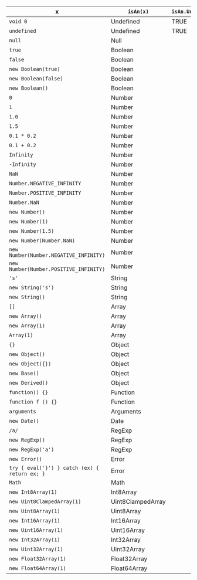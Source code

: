 x                                               | `isAn(x)`           | `isAn.Undefined(x)`   | `isAn.Null(x)`   | `isAn.Boolean(x)`   | `isAn.Boolean.Literal(x)`   | `isAn.Boolean.Object(x)`   | `isAn.Number(x)`   | `isAn.Number.Literal(x)`   | `isAn.Number.Literal.NaN(x)`   | `isAn.Number.Literal.Finite(x)`   | `isAn.Number.Literal.Infinite(x)`   | `isAn.Number.Literal.Integer(x)`   | `isAn.Number.Object(x)`   | `isAn.Number.Object.NaN(x)`   | `isAn.Number.Object.Finite(x)`   | `isAn.Number.Object.Infinite(x)`   | `isAn.Number.Object.Integer(x)`   | `isAn.Number.NaN(x)`   | `isAn.Number.Finite(x)`   | `isAn.Number.Infinite(x)`   | `isAn.Number.Integer(x)`   | `isAn.String(x)`   | `isAn.String.Literal(x)`   | `isAn.String.Object(x)`   | `isAn.Array(x)`   | `isAn.Object(x)`   | `isAn.Object.Literal(x)`   | `isAn.Function(x)`   | `isAn.Arguments(x)`   | `isAn.Date(x)`   | `isAn.RegExp(x)`   | `isAn.Error(x)`   | `isAn.Math(x)`   | `isAn.Int8Array(x)`   | `isAn.Uint8ClampedArray(x)`   | `isAn.Uint8Array(x)`   | `isAn.Int16Array(x)`   | `isAn.Uint16Array(x)`   | `isAn.Int32Array(x)`   | `isAn.Uint32Array(x)`   | `isAn.Float32Array(x)`   | `isAn.Float64Array(x)`  
------------------------------------------------|---------------------|-----------------------|------------------|---------------------|-----------------------------|----------------------------|--------------------|----------------------------|--------------------------------|-----------------------------------|-------------------------------------|------------------------------------|---------------------------|-------------------------------|----------------------------------|------------------------------------|-----------------------------------|------------------------|---------------------------|-----------------------------|----------------------------|--------------------|----------------------------|---------------------------|-------------------|--------------------|----------------------------|----------------------|-----------------------|------------------|--------------------|-------------------|------------------|-----------------------|-------------------------------|------------------------|------------------------|-------------------------|------------------------|-------------------------|--------------------------|-------------------------
`void 0`                                        | Undefined           | TRUE                  |                  |                     |                             |                            |                    |                            |                                |                                   |                                     |                                    |                           |                               |                                  |                                    |                                   |                        |                           |                             |                            |                    |                            |                           |                   |                    |                            |                      |                       |                  |                    |                   |                  |                       |                               |                        |                        |                         |                        |                         |                          |                         
`undefined`                                     | Undefined           | TRUE                  |                  |                     |                             |                            |                    |                            |                                |                                   |                                     |                                    |                           |                               |                                  |                                    |                                   |                        |                           |                             |                            |                    |                            |                           |                   |                    |                            |                      |                       |                  |                    |                   |                  |                       |                               |                        |                        |                         |                        |                         |                          |                         
`null`                                          | Null                |                       | TRUE             |                     |                             |                            |                    |                            |                                |                                   |                                     |                                    |                           |                               |                                  |                                    |                                   |                        |                           |                             |                            |                    |                            |                           |                   |                    |                            |                      |                       |                  |                    |                   |                  |                       |                               |                        |                        |                         |                        |                         |                          |                         
`true`                                          | Boolean             |                       |                  | TRUE                | TRUE                        |                            |                    |                            |                                |                                   |                                     |                                    |                           |                               |                                  |                                    |                                   |                        |                           |                             |                            |                    |                            |                           |                   |                    |                            |                      |                       |                  |                    |                   |                  |                       |                               |                        |                        |                         |                        |                         |                          |                         
`false`                                         | Boolean             |                       |                  | TRUE                | TRUE                        |                            |                    |                            |                                |                                   |                                     |                                    |                           |                               |                                  |                                    |                                   |                        |                           |                             |                            |                    |                            |                           |                   |                    |                            |                      |                       |                  |                    |                   |                  |                       |                               |                        |                        |                         |                        |                         |                          |                         
`new Boolean(true)`                             | Boolean             |                       |                  | TRUE                |                             | TRUE                       |                    |                            |                                |                                   |                                     |                                    |                           |                               |                                  |                                    |                                   |                        |                           |                             |                            |                    |                            |                           |                   |                    |                            |                      |                       |                  |                    |                   |                  |                       |                               |                        |                        |                         |                        |                         |                          |                         
`new Boolean(false)`                            | Boolean             |                       |                  | TRUE                |                             | TRUE                       |                    |                            |                                |                                   |                                     |                                    |                           |                               |                                  |                                    |                                   |                        |                           |                             |                            |                    |                            |                           |                   |                    |                            |                      |                       |                  |                    |                   |                  |                       |                               |                        |                        |                         |                        |                         |                          |                         
`new Boolean()`                                 | Boolean             |                       |                  | TRUE                |                             | TRUE                       |                    |                            |                                |                                   |                                     |                                    |                           |                               |                                  |                                    |                                   |                        |                           |                             |                            |                    |                            |                           |                   |                    |                            |                      |                       |                  |                    |                   |                  |                       |                               |                        |                        |                         |                        |                         |                          |                         
`0`                                             | Number              |                       |                  |                     |                             |                            | TRUE               | TRUE                       |                                | TRUE                              |                                     | TRUE                               |                           |                               |                                  |                                    |                                   |                        | TRUE                      |                             | TRUE                       |                    |                            |                           |                   |                    |                            |                      |                       |                  |                    |                   |                  |                       |                               |                        |                        |                         |                        |                         |                          |                         
`1`                                             | Number              |                       |                  |                     |                             |                            | TRUE               | TRUE                       |                                | TRUE                              |                                     | TRUE                               |                           |                               |                                  |                                    |                                   |                        | TRUE                      |                             | TRUE                       |                    |                            |                           |                   |                    |                            |                      |                       |                  |                    |                   |                  |                       |                               |                        |                        |                         |                        |                         |                          |                         
`1.0`                                           | Number              |                       |                  |                     |                             |                            | TRUE               | TRUE                       |                                | TRUE                              |                                     | TRUE                               |                           |                               |                                  |                                    |                                   |                        | TRUE                      |                             | TRUE                       |                    |                            |                           |                   |                    |                            |                      |                       |                  |                    |                   |                  |                       |                               |                        |                        |                         |                        |                         |                          |                         
`1.5`                                           | Number              |                       |                  |                     |                             |                            | TRUE               | TRUE                       |                                | TRUE                              |                                     |                                    |                           |                               |                                  |                                    |                                   |                        | TRUE                      |                             |                            |                    |                            |                           |                   |                    |                            |                      |                       |                  |                    |                   |                  |                       |                               |                        |                        |                         |                        |                         |                          |                         
`0.1 * 0.2`                                     | Number              |                       |                  |                     |                             |                            | TRUE               | TRUE                       |                                | TRUE                              |                                     |                                    |                           |                               |                                  |                                    |                                   |                        | TRUE                      |                             |                            |                    |                            |                           |                   |                    |                            |                      |                       |                  |                    |                   |                  |                       |                               |                        |                        |                         |                        |                         |                          |                         
`0.1 + 0.2`                                     | Number              |                       |                  |                     |                             |                            | TRUE               | TRUE                       |                                | TRUE                              |                                     |                                    |                           |                               |                                  |                                    |                                   |                        | TRUE                      |                             |                            |                    |                            |                           |                   |                    |                            |                      |                       |                  |                    |                   |                  |                       |                               |                        |                        |                         |                        |                         |                          |                         
`Infinity`                                      | Number              |                       |                  |                     |                             |                            | TRUE               | TRUE                       |                                |                                   | TRUE                                |                                    |                           |                               |                                  |                                    |                                   |                        |                           | TRUE                        |                            |                    |                            |                           |                   |                    |                            |                      |                       |                  |                    |                   |                  |                       |                               |                        |                        |                         |                        |                         |                          |                         
`-Infinity`                                     | Number              |                       |                  |                     |                             |                            | TRUE               | TRUE                       |                                |                                   | TRUE                                |                                    |                           |                               |                                  |                                    |                                   |                        |                           | TRUE                        |                            |                    |                            |                           |                   |                    |                            |                      |                       |                  |                    |                   |                  |                       |                               |                        |                        |                         |                        |                         |                          |                         
`NaN`                                           | Number              |                       |                  |                     |                             |                            | TRUE               | TRUE                       | TRUE                           |                                   |                                     |                                    |                           |                               |                                  |                                    |                                   | TRUE                   |                           |                             |                            |                    |                            |                           |                   |                    |                            |                      |                       |                  |                    |                   |                  |                       |                               |                        |                        |                         |                        |                         |                          |                         
`Number.NEGATIVE_INFINITY`                      | Number              |                       |                  |                     |                             |                            | TRUE               | TRUE                       |                                |                                   | TRUE                                |                                    |                           |                               |                                  |                                    |                                   |                        |                           | TRUE                        |                            |                    |                            |                           |                   |                    |                            |                      |                       |                  |                    |                   |                  |                       |                               |                        |                        |                         |                        |                         |                          |                         
`Number.POSITIVE_INFINITY`                      | Number              |                       |                  |                     |                             |                            | TRUE               | TRUE                       |                                |                                   | TRUE                                |                                    |                           |                               |                                  |                                    |                                   |                        |                           | TRUE                        |                            |                    |                            |                           |                   |                    |                            |                      |                       |                  |                    |                   |                  |                       |                               |                        |                        |                         |                        |                         |                          |                         
`Number.NaN`                                    | Number              |                       |                  |                     |                             |                            | TRUE               | TRUE                       | TRUE                           |                                   |                                     |                                    |                           |                               |                                  |                                    |                                   | TRUE                   |                           |                             |                            |                    |                            |                           |                   |                    |                            |                      |                       |                  |                    |                   |                  |                       |                               |                        |                        |                         |                        |                         |                          |                         
`new Number()`                                  | Number              |                       |                  |                     |                             |                            | TRUE               |                            |                                |                                   |                                     |                                    | TRUE                      |                               | TRUE                             |                                    | TRUE                              |                        | TRUE                      |                             | TRUE                       |                    |                            |                           |                   |                    |                            |                      |                       |                  |                    |                   |                  |                       |                               |                        |                        |                         |                        |                         |                          |                         
`new Number(1)`                                 | Number              |                       |                  |                     |                             |                            | TRUE               |                            |                                |                                   |                                     |                                    | TRUE                      |                               | TRUE                             |                                    | TRUE                              |                        | TRUE                      |                             | TRUE                       |                    |                            |                           |                   |                    |                            |                      |                       |                  |                    |                   |                  |                       |                               |                        |                        |                         |                        |                         |                          |                         
`new Number(1.5)`                               | Number              |                       |                  |                     |                             |                            | TRUE               |                            |                                |                                   |                                     |                                    | TRUE                      |                               | TRUE                             |                                    |                                   |                        | TRUE                      |                             |                            |                    |                            |                           |                   |                    |                            |                      |                       |                  |                    |                   |                  |                       |                               |                        |                        |                         |                        |                         |                          |                         
`new Number(Number.NaN)`                        | Number              |                       |                  |                     |                             |                            | TRUE               |                            |                                |                                   |                                     |                                    | TRUE                      | TRUE                          |                                  |                                    |                                   | TRUE                   |                           |                             |                            |                    |                            |                           |                   |                    |                            |                      |                       |                  |                    |                   |                  |                       |                               |                        |                        |                         |                        |                         |                          |                         
`new Number(Number.NEGATIVE_INFINITY)`          | Number              |                       |                  |                     |                             |                            | TRUE               |                            |                                |                                   |                                     |                                    | TRUE                      |                               |                                  | TRUE                               |                                   |                        |                           | TRUE                        |                            |                    |                            |                           |                   |                    |                            |                      |                       |                  |                    |                   |                  |                       |                               |                        |                        |                         |                        |                         |                          |                         
`new Number(Number.POSITIVE_INFINITY)`          | Number              |                       |                  |                     |                             |                            | TRUE               |                            |                                |                                   |                                     |                                    | TRUE                      |                               |                                  | TRUE                               |                                   |                        |                           | TRUE                        |                            |                    |                            |                           |                   |                    |                            |                      |                       |                  |                    |                   |                  |                       |                               |                        |                        |                         |                        |                         |                          |                         
`'s'`                                           | String              |                       |                  |                     |                             |                            |                    |                            |                                |                                   |                                     |                                    |                           |                               |                                  |                                    |                                   |                        |                           |                             |                            | TRUE               | TRUE                       |                           |                   |                    |                            |                      |                       |                  |                    |                   |                  |                       |                               |                        |                        |                         |                        |                         |                          |                         
`new String('s')`                               | String              |                       |                  |                     |                             |                            |                    |                            |                                |                                   |                                     |                                    |                           |                               |                                  |                                    |                                   |                        |                           |                             |                            | TRUE               |                            | TRUE                      |                   |                    |                            |                      |                       |                  |                    |                   |                  |                       |                               |                        |                        |                         |                        |                         |                          |                         
`new String()`                                  | String              |                       |                  |                     |                             |                            |                    |                            |                                |                                   |                                     |                                    |                           |                               |                                  |                                    |                                   |                        |                           |                             |                            | TRUE               |                            | TRUE                      |                   |                    |                            |                      |                       |                  |                    |                   |                  |                       |                               |                        |                        |                         |                        |                         |                          |                         
`[]`                                            | Array               |                       |                  |                     |                             |                            |                    |                            |                                |                                   |                                     |                                    |                           |                               |                                  |                                    |                                   |                        |                           |                             |                            |                    |                            |                           | TRUE              |                    |                            |                      |                       |                  |                    |                   |                  |                       |                               |                        |                        |                         |                        |                         |                          |                         
`new Array()`                                   | Array               |                       |                  |                     |                             |                            |                    |                            |                                |                                   |                                     |                                    |                           |                               |                                  |                                    |                                   |                        |                           |                             |                            |                    |                            |                           | TRUE              |                    |                            |                      |                       |                  |                    |                   |                  |                       |                               |                        |                        |                         |                        |                         |                          |                         
`new Array(1)`                                  | Array               |                       |                  |                     |                             |                            |                    |                            |                                |                                   |                                     |                                    |                           |                               |                                  |                                    |                                   |                        |                           |                             |                            |                    |                            |                           | TRUE              |                    |                            |                      |                       |                  |                    |                   |                  |                       |                               |                        |                        |                         |                        |                         |                          |                         
`Array(1)`                                      | Array               |                       |                  |                     |                             |                            |                    |                            |                                |                                   |                                     |                                    |                           |                               |                                  |                                    |                                   |                        |                           |                             |                            |                    |                            |                           | TRUE              |                    |                            |                      |                       |                  |                    |                   |                  |                       |                               |                        |                        |                         |                        |                         |                          |                         
`{}`                                            | Object              |                       |                  |                     |                             |                            |                    |                            |                                |                                   |                                     |                                    |                           |                               |                                  |                                    |                                   |                        |                           |                             |                            |                    |                            |                           |                   | TRUE               | TRUE                       |                      |                       |                  |                    |                   |                  |                       |                               |                        |                        |                         |                        |                         |                          |                         
`new Object()`                                  | Object              |                       |                  |                     |                             |                            |                    |                            |                                |                                   |                                     |                                    |                           |                               |                                  |                                    |                                   |                        |                           |                             |                            |                    |                            |                           |                   | TRUE               | TRUE                       |                      |                       |                  |                    |                   |                  |                       |                               |                        |                        |                         |                        |                         |                          |                         
`new Object({})`                                | Object              |                       |                  |                     |                             |                            |                    |                            |                                |                                   |                                     |                                    |                           |                               |                                  |                                    |                                   |                        |                           |                             |                            |                    |                            |                           |                   | TRUE               | TRUE                       |                      |                       |                  |                    |                   |                  |                       |                               |                        |                        |                         |                        |                         |                          |                         
`new Base()`                                    | Object              |                       |                  |                     |                             |                            |                    |                            |                                |                                   |                                     |                                    |                           |                               |                                  |                                    |                                   |                        |                           |                             |                            |                    |                            |                           |                   | TRUE               |                            |                      |                       |                  |                    |                   |                  |                       |                               |                        |                        |                         |                        |                         |                          |                         
`new Derived()`                                 | Object              |                       |                  |                     |                             |                            |                    |                            |                                |                                   |                                     |                                    |                           |                               |                                  |                                    |                                   |                        |                           |                             |                            |                    |                            |                           |                   | TRUE               |                            |                      |                       |                  |                    |                   |                  |                       |                               |                        |                        |                         |                        |                         |                          |                         
`function() {}`                                 | Function            |                       |                  |                     |                             |                            |                    |                            |                                |                                   |                                     |                                    |                           |                               |                                  |                                    |                                   |                        |                           |                             |                            |                    |                            |                           |                   |                    |                            | TRUE                 |                       |                  |                    |                   |                  |                       |                               |                        |                        |                         |                        |                         |                          |                         
`function f () {}`                              | Function            |                       |                  |                     |                             |                            |                    |                            |                                |                                   |                                     |                                    |                           |                               |                                  |                                    |                                   |                        |                           |                             |                            |                    |                            |                           |                   |                    |                            | TRUE                 |                       |                  |                    |                   |                  |                       |                               |                        |                        |                         |                        |                         |                          |                         
`arguments`                                     | Arguments           |                       |                  |                     |                             |                            |                    |                            |                                |                                   |                                     |                                    |                           |                               |                                  |                                    |                                   |                        |                           |                             |                            |                    |                            |                           |                   |                    |                            |                      | TRUE                  |                  |                    |                   |                  |                       |                               |                        |                        |                         |                        |                         |                          |                         
`new Date()`                                    | Date                |                       |                  |                     |                             |                            |                    |                            |                                |                                   |                                     |                                    |                           |                               |                                  |                                    |                                   |                        |                           |                             |                            |                    |                            |                           |                   |                    |                            |                      |                       | TRUE             |                    |                   |                  |                       |                               |                        |                        |                         |                        |                         |                          |                         
`/a/`                                           | RegExp              |                       |                  |                     |                             |                            |                    |                            |                                |                                   |                                     |                                    |                           |                               |                                  |                                    |                                   |                        |                           |                             |                            |                    |                            |                           |                   |                    |                            |                      |                       |                  | TRUE               |                   |                  |                       |                               |                        |                        |                         |                        |                         |                          |                         
`new RegExp()`                                  | RegExp              |                       |                  |                     |                             |                            |                    |                            |                                |                                   |                                     |                                    |                           |                               |                                  |                                    |                                   |                        |                           |                             |                            |                    |                            |                           |                   |                    |                            |                      |                       |                  | TRUE               |                   |                  |                       |                               |                        |                        |                         |                        |                         |                          |                         
`new RegExp('a')`                               | RegExp              |                       |                  |                     |                             |                            |                    |                            |                                |                                   |                                     |                                    |                           |                               |                                  |                                    |                                   |                        |                           |                             |                            |                    |                            |                           |                   |                    |                            |                      |                       |                  | TRUE               |                   |                  |                       |                               |                        |                        |                         |                        |                         |                          |                         
`new Error()`                                   | Error               |                       |                  |                     |                             |                            |                    |                            |                                |                                   |                                     |                                    |                           |                               |                                  |                                    |                                   |                        |                           |                             |                            |                    |                            |                           |                   |                    |                            |                      |                       |                  |                    | TRUE              |                  |                       |                               |                        |                        |                         |                        |                         |                          |                         
`try { eval('}') } catch (ex) { return ex; }`   | Error               |                       |                  |                     |                             |                            |                    |                            |                                |                                   |                                     |                                    |                           |                               |                                  |                                    |                                   |                        |                           |                             |                            |                    |                            |                           |                   |                    |                            |                      |                       |                  |                    | TRUE              |                  |                       |                               |                        |                        |                         |                        |                         |                          |                         
`Math`                                          | Math                |                       |                  |                     |                             |                            |                    |                            |                                |                                   |                                     |                                    |                           |                               |                                  |                                    |                                   |                        |                           |                             |                            |                    |                            |                           |                   |                    |                            |                      |                       |                  |                    |                   | TRUE             |                       |                               |                        |                        |                         |                        |                         |                          |                         
`new Int8Array(1)`                              | Int8Array           |                       |                  |                     |                             |                            |                    |                            |                                |                                   |                                     |                                    |                           |                               |                                  |                                    |                                   |                        |                           |                             |                            |                    |                            |                           |                   |                    |                            |                      |                       |                  |                    |                   |                  | TRUE                  |                               |                        |                        |                         |                        |                         |                          |                         
`new Uint8ClampedArray(1)`                      | Uint8ClampedArray   |                       |                  |                     |                             |                            |                    |                            |                                |                                   |                                     |                                    |                           |                               |                                  |                                    |                                   |                        |                           |                             |                            |                    |                            |                           |                   |                    |                            |                      |                       |                  |                    |                   |                  |                       | TRUE                          |                        |                        |                         |                        |                         |                          |                         
`new Uint8Array(1)`                             | Uint8Array          |                       |                  |                     |                             |                            |                    |                            |                                |                                   |                                     |                                    |                           |                               |                                  |                                    |                                   |                        |                           |                             |                            |                    |                            |                           |                   |                    |                            |                      |                       |                  |                    |                   |                  |                       |                               | TRUE                   |                        |                         |                        |                         |                          |                         
`new Int16Array(1)`                             | Int16Array          |                       |                  |                     |                             |                            |                    |                            |                                |                                   |                                     |                                    |                           |                               |                                  |                                    |                                   |                        |                           |                             |                            |                    |                            |                           |                   |                    |                            |                      |                       |                  |                    |                   |                  |                       |                               |                        | TRUE                   |                         |                        |                         |                          |                         
`new Uint16Array(1)`                            | Uint16Array         |                       |                  |                     |                             |                            |                    |                            |                                |                                   |                                     |                                    |                           |                               |                                  |                                    |                                   |                        |                           |                             |                            |                    |                            |                           |                   |                    |                            |                      |                       |                  |                    |                   |                  |                       |                               |                        |                        | TRUE                    |                        |                         |                          |                         
`new Int32Array(1)`                             | Int32Array          |                       |                  |                     |                             |                            |                    |                            |                                |                                   |                                     |                                    |                           |                               |                                  |                                    |                                   |                        |                           |                             |                            |                    |                            |                           |                   |                    |                            |                      |                       |                  |                    |                   |                  |                       |                               |                        |                        |                         | TRUE                   |                         |                          |                         
`new Uint32Array(1)`                            | Uint32Array         |                       |                  |                     |                             |                            |                    |                            |                                |                                   |                                     |                                    |                           |                               |                                  |                                    |                                   |                        |                           |                             |                            |                    |                            |                           |                   |                    |                            |                      |                       |                  |                    |                   |                  |                       |                               |                        |                        |                         |                        | TRUE                    |                          |                         
`new Float32Array(1)`                           | Float32Array        |                       |                  |                     |                             |                            |                    |                            |                                |                                   |                                     |                                    |                           |                               |                                  |                                    |                                   |                        |                           |                             |                            |                    |                            |                           |                   |                    |                            |                      |                       |                  |                    |                   |                  |                       |                               |                        |                        |                         |                        |                         | TRUE                     |                         
`new Float64Array(1)`                           | Float64Array        |                       |                  |                     |                             |                            |                    |                            |                                |                                   |                                     |                                    |                           |                               |                                  |                                    |                                   |                        |                           |                             |                            |                    |                            |                           |                   |                    |                            |                      |                       |                  |                    |                   |                  |                       |                               |                        |                        |                         |                        |                         |                          | TRUE
